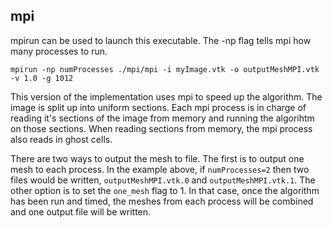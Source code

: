 ## mpi ##
mpirun can be used to launch this executable. The -np flag tells mpi how many
processes to run.
```
mpirun -np numProcesses ./mpi/mpi -i myImage.vtk -o outputMeshMPI.vtk -v 1.0 -g 1012
```

This version of the implementation uses mpi to speed up the algorithm. The image
is split up into uniform sections. Each mpi process is in charge of reading it's
sections of the image from memory and running the algorihtm on those sections.
When reading sections from memory, the mpi process also reads in ghost cells.

There are two ways to output the mesh to file. The first is to output one mesh
to each process. In the example above, if `numProcesses=2` then two files would
be written, `outputMeshMPI.vtk.0` and `outputMeshMPI.vtk.1`. The other option
is to set the `one_mesh` flag to 1. In that case, once the algorithm has been
run and timed, the meshes from each process will be combined and one output
file will be written.
